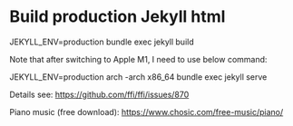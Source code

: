 # Build production Jekyll html

JEKYLL_ENV=production bundle exec jekyll build

Note that after switching to Apple M1, I need to use below command:

JEKYLL_ENV=production arch -arch x86_64 bundle exec jekyll serve

Details see:
https://github.com/ffi/ffi/issues/870

Piano music (free download):
https://www.chosic.com/free-music/piano/
